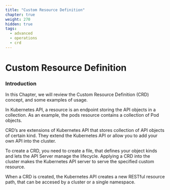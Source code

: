 ```yaml
---
title: "Custom Resource Definition"
chapter: true
weight: 270
hidden: true
tags:
  - advanced
  - operations
  - crd
---
```


# Custom Resource Definition
### Introduction

In this Chapter, we will review the Custom Resource Definition (CRD) concept, and some examples of usage.

In Kubernetes API, a resource is an endpoint storing the API objects in a collection.
As an example, the pods resource contains a collection of Pod objects.

CRD’s are extensions of Kubernetes API that stores collection of API objects of certain kind. They extend the Kubernetes API or allow you to add your own API into the cluster.

To create a CRD, you need to create a file, that defines your object kinds and lets the API Server manage the lifecycle. Applying a CRD into the cluster makes the Kubernetes API server to serve the specified custom resource.

When a CRD is created, the Kubernetes API creates a new RESTful resource path, that can be accesed by a cluster or a single namespace.
